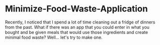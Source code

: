 # Minimize-Food-Waste-Application

Recently, I noticed that I spend a lot of time cleaning out a fridge of dinners from the past. What if there was an app that you could enter in what you bought and be given meals that would use those ingredients and create minimal food waste? Well... let's try to make one.
